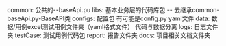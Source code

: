 common: 公共的--baseApi.pu
libs: 基本业务层的代码库包 -- 去继承common-baseApi.py-BaseAPI类
configs: 配置包
    有可能是config.py
    yaml文件
data: 数据/用例excel测试用例文件夹（yaml格式文件）
    代码与数据分离
logs: 日志文件夹
testCase: 测试用例代码包
report: 报告文件夹
docs: 项目相关文档文件夹
